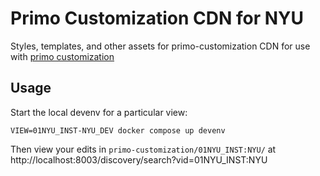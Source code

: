 # Primo Customization CDN for NYU

Styles, templates, and other assets for primo-customization CDN for use with [primo customization](https://github.com/NYULibraries/primo-customization/)

## Usage

Start the local devenv for a particular view:

```
VIEW=01NYU_INST-NYU_DEV docker compose up devenv
```

Then view your edits in `primo-customization/01NYU_INST:NYU/` at http://localhost:8003/discovery/search?vid=01NYU_INST:NYU
